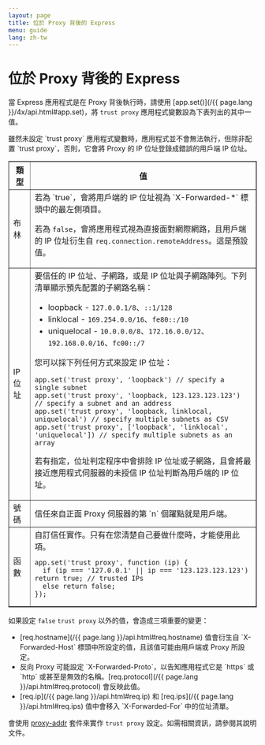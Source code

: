 ```yaml
---
layout: page
title: 位於 Proxy 背後的 Express
menu: guide
lang: zh-tw
---
```


# 位於 Proxy 背後的 Express

當 Express 應用程式是在 Proxy 背後執行時，請使用 [app.set()](/{{ page.lang }}/4x/api.html#app.set)，將 `trust proxy` 應用程式變數設為下表列出的其中一值。

<div class="doc-box doc-info" markdown="1">
雖然未設定 `trust proxy` 應用程式變數時，應用程式並不會無法執行，但除非配置 `trust proxy`，否則，它會將 Proxy 的 IP 位址登錄成錯誤的用戶端 IP 位址。
</div>

<table class="doctable" border="1" markdown="1">
  <thead><tr><th>類型</th><th>值</th></tr></thead>
  <tbody>
    <tr>
      <td>布林</td>
<td markdown="1">
若為 `true`，會將用戶端的 IP 位址視為 `X-Forwarded-*` 標頭中的最左側項目。

若為 `false`，會將應用程式視為直接面對網際網路，且用戶端的 IP 位址衍生自 `req.connection.remoteAddress`。這是預設值。

</td>
    </tr>
    <tr>
      <td>IP 位址</td>
<td markdown="1">
要信任的 IP 位址、子網路，或是 IP 位址與子網路陣列。下列清單顯示預先配置的子網路名稱：

- loopback - `127.0.0.1/8`、`::1/128`
- linklocal - `169.254.0.0/16`、`fe80::/10`
- uniquelocal - `10.0.0.0/8`、`172.16.0.0/12`、`192.168.0.0/16`、`fc00::/7`

您可以採下列任何方式來設定 IP 位址：

<pre>
<code class="language-js" translate="no">app.set('trust proxy', 'loopback') // specify a single subnet
app.set('trust proxy', 'loopback, 123.123.123.123') // specify a subnet and an address
app.set('trust proxy', 'loopback, linklocal, uniquelocal') // specify multiple subnets as CSV
app.set('trust proxy', ['loopback', 'linklocal', 'uniquelocal']) // specify multiple subnets as an array</code>
</pre>

若有指定，位址判定程序中會排除 IP 位址或子網路，且會將最接近應用程式伺服器的未授信 IP 位址判斷為用戶端的 IP 位址。

</td>
    </tr>
    <tr>
      <td>號碼</td>
<td markdown="1">
信任來自正面 Proxy 伺服器的第 `n` 個躍點就是用戶端。
</td>
    </tr>
    <tr>
      <td>函數</td>
<td markdown="1">
自訂信任實作。只有在您清楚自己要做什麼時，才能使用此項。
<pre>
<code class="language-js" translate="no">app.set('trust proxy', function (ip) {
  if (ip === '127.0.0.1' || ip === '123.123.123.123') return true; // trusted IPs
  else return false;
});</code>
</pre>
</td>
    </tr>
  </tbody>
</table>

如果設定 `false` `trust proxy` 以外的值，會造成三項重要的變更：

<ul>
  <li markdown="1">[req.hostname](/{{ page.lang }}/api.html#req.hostname) 值會衍生自 `X-Forwarded-Host` 標頭中所設定的值，且該值可能由用戶端或 Proxy 所設定。
  </li>
  <li markdown="1">反向 Proxy 可能設定 `X-Forwarded-Proto`，以告知應用程式它是 `https` 或 `http` 或甚至是無效的名稱。[req.protocol](/{{ page.lang }}/api.html#req.protocol) 會反映此值。
  </li>
  <li markdown="1">[req.ip](/{{ page.lang }}/api.html#req.ip) 和 [req.ips](/{{ page.lang }}/api.html#req.ips) 值中會移入 `X-Forwarded-For` 中的位址清單。
  </li>
</ul>

會使用 [proxy-addr](https://www.npmjs.com/package/proxy-addr) 套件來實作 `trust proxy` 設定。如需相關資訊，請參閱其說明文件。
